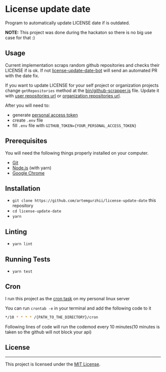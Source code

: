 # License update date
Program to automatically update LICENSE date if is outdated.

**NOTE:** This project was done during the hackaton so there is no big use case for that :)

## Usage
Current implementation scraps random github repositories and checks their LICENSE if is ok.
If not [license-update-date-bot](https://github.com/license-update-date-bot) will send an automated PR with the date fix.

If you want to update LICENSE for your self project or organization projects change `getRepositories` method at the  [bin/github-scrapper.js](https://github.com/artemgurzhii/license-update-date/blob/master/bin/github-scrapper.js#L35) file. Update it with [user repositories url](https://developer.github.com/v3/repos/#list-user-repositories) or [organization repositories url](https://developer.github.com/v3/repos/#list-organization-repositories).

After you will need to: 
  - generate [personal access token](https://github.com/settings/tokens)
  - create `.env` file
  - fill `.env` file with `GITHUB_TOKEN={YOUR_PERSONAL_ACCESS_TOKEN}`

## Prerequisites

You will need the following things properly installed on your computer.

* [Git](https://git-scm.com/)
* [Node.js](https://nodejs.org/) (with yarn)
* [Google Chrome](https://google.com/chrome/)

## Installation

* `git clone https://github.com/artemgurzhii/license-update-date` this repository
* `cd license-update-date`
* `yarn`

## Linting

* `yarn lint`

## Running Tests

* `yarn test`

## Cron

I run this project as the [cron task](https://www.youtube.com/watch?v=8j0SWYNglcw) on my personal linux server

You can run `crontab -e` in your terminal and add the following code to it

```bash
*/10 * * * * /{PATH_TO_THE_DIRECTORY}/cron
```

Following lines of code will run the codemod every 10 minutes(10 minutes is taken so the github will not block your api)

## License
------------------------------------------------------------------------------

This project is licensed under the [MIT License](LICENSE).
